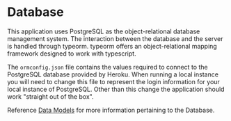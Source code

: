 # Database

This application uses PostgreSQL as the object-relational database management system. The interaction between the database and the server is handled through typeorm. typeorm offers an object-relational mapping framework designed to work with typescript.

The `ormconfig.json` file contains the values required to connect to the PostgreSQL database provided by Heroku. When running a local instance you will need to change this file to represent the login information for your local instance of PostgreSQL. Other than this change the application should work "straight out of the box".

Reference [Data Models](./MODELS.md) for more information pertaining to the Database.